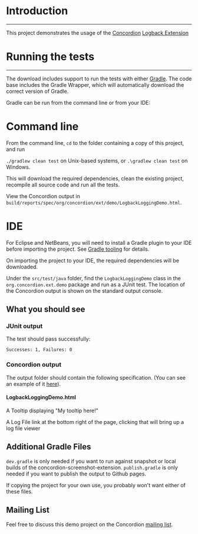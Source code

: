 # Introduction
--------------

This project demonstrates the usage of the [Concordion](http://concordion.org) [Logback Extension](http://github.com/concordion/concordion-logback-extension) 

    
# Running the tests
-------------------

The download includes support to run the tests with either <a href="http://www.gradle.org/">Gradle</a>.  The code base includes the Gradle Wrapper, which will automatically download the correct version of Gradle. 

Gradle can be run from the command line or from your IDE:

Command line
============
From the command line, `cd` to the folder containing a copy of this project, and run 

  `./gradlew clean test` on Unix-based systems, or 
  `.\gradlew clean test` on Windows.

This will download the required dependencies, clean the existing project, recompile all source code and run all the tests. 

View the Concordion output in `build/reports/spec/org/concordion/ext/demo/LogbackLoggingDemo.html`.


IDE
===
For Eclipse and NetBeans, you will need to install a Gradle plugin to your IDE before importing the project. See [Gradle tooling](https://www.gradle.org/tooling) for details.

On importing the project to your IDE, the required dependencies will be downloaded.

Under the `src/test/java` folder, find the `LogbackLoggingDemo` class in the `org.concordion.ext.demo` package and run as a JUnit test. The location of the Concordion output is shown on the standard output console.

What you should see
-------------------

### JUnit output
The test should pass successfully:

```Successes: 1, Failures: 0```

### Concordion output
The output folder should contain the following specification. (You can see an example of it [here](http://concordion.github.io/concordion-logback-extension-demo/spec/org/concordion/ext/demo/LogbackLoggingDemo.html)).
    
#### LogbackLoggingDemo.html

A Tooltip displaying "My tooltip here!"

A Log File link at the bottom right of the page, clicking that will bring up a log file viewer

    
Additional Gradle Files
-----------------------
`dev.gradle` is only needed if you want to run against snapshot or local builds of the concordion-screenshot-extension.
`publish.gradle` is only needed if you want to publish the output to Github pages.

If copying the project for your own use, you probably won't want either of these files.


Mailing List
-----------------
Feel free to discuss this demo project on the Concordion [mailing list](https://groups.google.com/d/forum/concordion).
